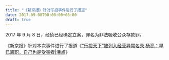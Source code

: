 ```yaml
---
title: "《新京报》针对乐投事件进行了报道"
date: 2017-09-08T00:00:00+08:00
draft: true
---
```


2017 年 9 月 8 日，经侦已经确定立案，罪名为非法吸收公众存款罪。

《新京报》针对本次事件进行了报道《[“乐投天下”被列入经营异常名录 杨亮：早已离职，自己也是受害者|沸点](http://www.bjnews.com.cn/news/2017/09/08/457361.html)》